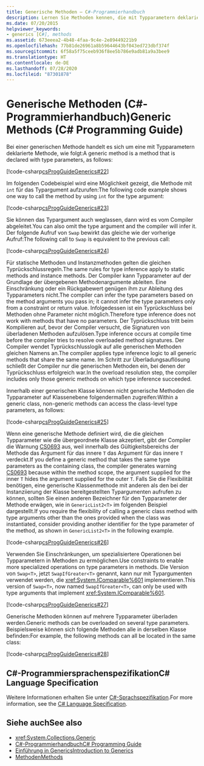 ```yaml
---
title: Generische Methoden – C#-Programmierhandbuch
description: Lernen Sie Methoden kennen, die mit Typparametern deklariert und als generische Methoden bezeichnet werden. Hier finden Sie Codebeispiele und zusätzliche verfügbare Ressourcen.
ms.date: 07/20/2015
helpviewer_keywords:
- generics [C#], methods
ms.assetid: 673eeea2-4b48-4faa-9c4e-2e89449221b9
ms.openlocfilehash: 77b81de26961a8b59644643bf043ed723dbf374f
ms.sourcegitcommit: 6f58a5f75ceeb936f8ee5b786e9adb81a9a3bee9
ms.translationtype: HT
ms.contentlocale: de-DE
ms.lasthandoff: 07/28/2020
ms.locfileid: "87301878"
---
```

# <a name="generic-methods-c-programming-guide"></a><span data-ttu-id="ed754-104">Generische Methoden (C#-Programmierhandbuch)</span><span class="sxs-lookup"><span data-stu-id="ed754-104">Generic Methods (C# Programming Guide)</span></span>
<span data-ttu-id="ed754-105">Bei einer generischen Methode handelt es sich um eine mit Typparametern deklarierte Methode, wie folgt:</span><span class="sxs-lookup"><span data-stu-id="ed754-105">A generic method is a method that is declared with type parameters, as follows:</span></span>  
  
 [!code-csharp[csProgGuideGenerics#22](~/samples/snippets/csharp/VS_Snippets_VBCSharp/csProgGuideGenerics/CS/Generics.cs#22)]  
  
 <span data-ttu-id="ed754-106">Im folgenden Codebeispiel wird eine Möglichkeit gezeigt, die Methode mit `int` für das Typargument aufzurufen:</span><span class="sxs-lookup"><span data-stu-id="ed754-106">The following code example shows one way to call the method by using `int` for the type argument:</span></span>  
  
 [!code-csharp[csProgGuideGenerics#23](~/samples/snippets/csharp/VS_Snippets_VBCSharp/csProgGuideGenerics/CS/Generics.cs#23)]  
  
 <span data-ttu-id="ed754-107">Sie können das Typargument auch weglassen, dann wird es vom Compiler abgeleitet.</span><span class="sxs-lookup"><span data-stu-id="ed754-107">You can also omit the type argument and the compiler will infer it.</span></span> <span data-ttu-id="ed754-108">Der folgende Aufruf von `Swap` bewirkt das gleiche wie der vorherige Aufruf:</span><span class="sxs-lookup"><span data-stu-id="ed754-108">The following call to `Swap` is equivalent to the previous call:</span></span>  
  
 [!code-csharp[csProgGuideGenerics#24](~/samples/snippets/csharp/VS_Snippets_VBCSharp/csProgGuideGenerics/CS/Generics.cs#24)]  
  
 <span data-ttu-id="ed754-109">Für statische Methoden und Instanzmethoden gelten die gleichen Typrückschlussregeln.</span><span class="sxs-lookup"><span data-stu-id="ed754-109">The same rules for type inference apply to static methods and instance methods.</span></span> <span data-ttu-id="ed754-110">Der Compiler kann Typparameter auf der Grundlage der übergebenen Methodenargumente ableiten. Eine Einschränkung oder ein Rückgabewert genügen ihm zur Ableitung des Typparameters nicht.</span><span class="sxs-lookup"><span data-stu-id="ed754-110">The compiler can infer the type parameters based on the method arguments you pass in; it cannot infer the type parameters only from a constraint or return value.</span></span> <span data-ttu-id="ed754-111">Infolgedessen ist ein Typrückschluss bei Methoden ohne Parameter nicht möglich.</span><span class="sxs-lookup"><span data-stu-id="ed754-111">Therefore type inference does not work with methods that have no parameters.</span></span> <span data-ttu-id="ed754-112">Der Typrückschluss tritt beim Kompilieren auf, bevor der Compiler versucht, die Signaturen von überladenen Methoden aufzulösen.</span><span class="sxs-lookup"><span data-stu-id="ed754-112">Type inference occurs at compile time before the compiler tries to resolve overloaded method signatures.</span></span> <span data-ttu-id="ed754-113">Der Compiler wendet Typrückschlusslogik auf alle generischen Methoden gleichen Namens an.</span><span class="sxs-lookup"><span data-stu-id="ed754-113">The compiler applies type inference logic to all generic methods that share the same name.</span></span> <span data-ttu-id="ed754-114">Im Schritt zur Überladungsauflösung schließt der Compiler nur die generischen Methoden ein, bei denen der Typrückschluss erfolgreich war.</span><span class="sxs-lookup"><span data-stu-id="ed754-114">In the overload resolution step, the compiler includes only those generic methods on which type inference succeeded.</span></span>  
  
 <span data-ttu-id="ed754-115">Innerhalb einer generischen Klasse können nicht generische Methoden die Typparameter auf Klassenebene folgendermaßen zugreifen:</span><span class="sxs-lookup"><span data-stu-id="ed754-115">Within a generic class, non-generic methods can access the class-level type parameters, as follows:</span></span>  
  
 [!code-csharp[csProgGuideGenerics#25](~/samples/snippets/csharp/VS_Snippets_VBCSharp/csProgGuideGenerics/CS/Generics.cs#25)]  
  
 <span data-ttu-id="ed754-116">Wenn eine generische Methode definiert wird, die die gleichen Typparameter wie die übergeordnete Klasse akzeptiert, gibt der Compiler die Warnung [CS0693](../../misc/cs0693.md) aus, weil innerhalb des Gültigkeitsbereichs der Methode das Argument für das innere `T` das Argument für das innere `T` verdeckt.</span><span class="sxs-lookup"><span data-stu-id="ed754-116">If you define a generic method that takes the same type parameters as the containing class, the compiler generates warning [CS0693](../../misc/cs0693.md) because within the method scope, the argument supplied for the inner `T` hides the argument supplied for the outer `T`.</span></span> <span data-ttu-id="ed754-117">Falls Sie die Flexibilität benötigen, eine generische Klassenmethode mit anderen als den bei der Instanziierung der Klasse bereitgestellten Typargumenten aufrufen zu können, sollten Sie einen anderen Bezeichner für den Typparameter der Methode erwägen, wie in `GenericList2<T>` im folgenden Beispiel dargestellt.</span><span class="sxs-lookup"><span data-stu-id="ed754-117">If you require the flexibility of calling a generic class method with type arguments other than the ones provided when the class was instantiated, consider providing another identifier for the type parameter of the method, as shown in `GenericList2<T>` in the following example.</span></span>  
  
 [!code-csharp[csProgGuideGenerics#26](~/samples/snippets/csharp/VS_Snippets_VBCSharp/csProgGuideGenerics/CS/Generics.cs#26)]  
  
 <span data-ttu-id="ed754-118">Verwenden Sie Einschränkungen, um spezialisiertere Operationen bei Typparametern in Methoden zu ermöglichen.</span><span class="sxs-lookup"><span data-stu-id="ed754-118">Use constraints to enable more specialized operations on type parameters in methods.</span></span> <span data-ttu-id="ed754-119">Die Version von `Swap<T>`, jetzt `SwapIfGreater<T>` genannt, kann nur mit Typargumenten verwendet werden, die <xref:System.IComparable%601> implementieren.</span><span class="sxs-lookup"><span data-stu-id="ed754-119">This version of `Swap<T>`, now named `SwapIfGreater<T>`, can only be used with type arguments that implement <xref:System.IComparable%601>.</span></span>  
  
 [!code-csharp[csProgGuideGenerics#27](~/samples/snippets/csharp/VS_Snippets_VBCSharp/csProgGuideGenerics/CS/Generics.cs#27)]  
  
 <span data-ttu-id="ed754-120">Generische Methoden können auf mehrere Typparameter überladen werden.</span><span class="sxs-lookup"><span data-stu-id="ed754-120">Generic methods can be overloaded on several type parameters.</span></span> <span data-ttu-id="ed754-121">Beispielsweise können sich folgende Methoden alle in derselben Klasse befinden:</span><span class="sxs-lookup"><span data-stu-id="ed754-121">For example, the following methods can all be located in the same class:</span></span>  
  
 [!code-csharp[csProgGuideGenerics#28](~/samples/snippets/csharp/VS_Snippets_VBCSharp/csProgGuideGenerics/CS/Generics.cs#28)]  
  
## <a name="c-language-specification"></a><span data-ttu-id="ed754-122">C#-Programmiersprachenspezifikation</span><span class="sxs-lookup"><span data-stu-id="ed754-122">C# Language Specification</span></span>  
 <span data-ttu-id="ed754-123">Weitere Informationen erhalten Sie unter [C#-Sprachspezifikation](~/_csharplang/spec/classes.md#methods).</span><span class="sxs-lookup"><span data-stu-id="ed754-123">For more information, see the [C# Language Specification](~/_csharplang/spec/classes.md#methods).</span></span>  
  
## <a name="see-also"></a><span data-ttu-id="ed754-124">Siehe auch</span><span class="sxs-lookup"><span data-stu-id="ed754-124">See also</span></span>

- <xref:System.Collections.Generic>
- [<span data-ttu-id="ed754-125">C#-Programmierhandbuch</span><span class="sxs-lookup"><span data-stu-id="ed754-125">C# Programming Guide</span></span>](../index.md)
- [<span data-ttu-id="ed754-126">Einführung in Generics</span><span class="sxs-lookup"><span data-stu-id="ed754-126">Introduction to Generics</span></span>](./index.md)
- [<span data-ttu-id="ed754-127">Methoden</span><span class="sxs-lookup"><span data-stu-id="ed754-127">Methods</span></span>](../classes-and-structs/methods.md)
